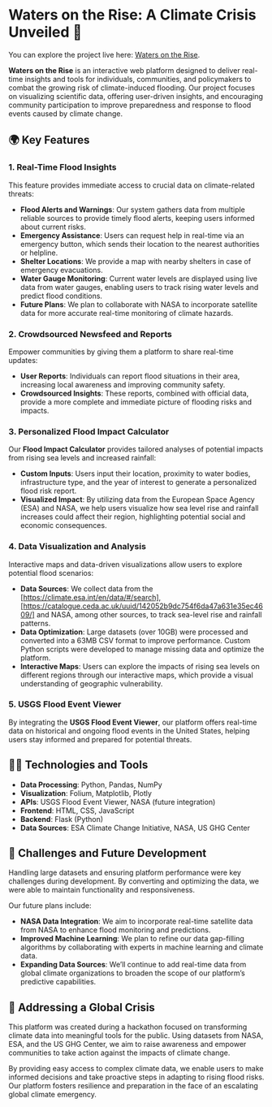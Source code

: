 # Waters on the Rise: A Climate Crisis Unveiled 🌊

You can explore the project live here: [Waters on the Rise](https://climatewarriors-nasa.netlify.app/).


**Waters on the Rise** is an interactive web platform designed to deliver real-time insights and tools for individuals, communities, and policymakers to combat the growing risk of climate-induced flooding. Our project focuses on visualizing scientific data, offering user-driven insights, and encouraging community participation to improve preparedness and response to flood events caused by climate change.

## 🌍 Key Features

### 1. **Real-Time Flood Insights**

This feature provides immediate access to crucial data on climate-related threats:

- **Flood Alerts and Warnings**: Our system gathers data from multiple reliable sources to provide timely flood alerts, keeping users informed about current risks.
- **Emergency Assistance**: Users can request help in real-time via an emergency button, which sends their location to the nearest authorities or helpline.
- **Shelter Locations**: We provide a map with nearby shelters in case of emergency evacuations.
- **Water Gauge Monitoring**: Current water levels are displayed using live data from water gauges, enabling users to track rising water levels and predict flood conditions.
- **Future Plans**: We plan to collaborate with NASA to incorporate satellite data for more accurate real-time monitoring of climate hazards.

### 2. **Crowdsourced Newsfeed and Reports**

Empower communities by giving them a platform to share real-time updates:

- **User Reports**: Individuals can report flood situations in their area, increasing local awareness and improving community safety.
- **Crowdsourced Insights**: These reports, combined with official data, provide a more complete and immediate picture of flooding risks and impacts.

### 3. **Personalized Flood Impact Calculator**

Our **Flood Impact Calculator** provides tailored analyses of potential impacts from rising sea levels and increased rainfall:

- **Custom Inputs**: Users input their location, proximity to water bodies, infrastructure type, and the year of interest to generate a personalized flood risk report.
- **Visualized Impact**: By utilizing data from the European Space Agency (ESA) and NASA, we help users visualize how sea level rise and rainfall increases could affect their region, highlighting potential social and economic consequences.

### 4. **Data Visualization and Analysis**

Interactive maps and data-driven visualizations allow users to explore potential flood scenarios:

- **Data Sources**: We collect data from the [https://climate.esa.int/en/data/#/search],[https://catalogue.ceda.ac.uk/uuid/142052b9dc754f6da47a631e35ec4609/] and NASA, among other sources, to track sea-level rise and rainfall patterns.
- **Data Optimization**: Large datasets (over 10GB) were processed and converted into a 63MB CSV format to improve performance. Custom Python scripts were developed to manage missing data and optimize the platform.
- **Interactive Maps**: Users can explore the impacts of rising sea levels on different regions through our interactive maps, which provide a visual understanding of geographic vulnerability.

### 5. **USGS Flood Event Viewer**

By integrating the **USGS Flood Event Viewer**, our platform offers real-time data on historical and ongoing flood events in the United States, helping users stay informed and prepared for potential threats.

## 🧑‍💻 Technologies and Tools

- **Data Processing**: Python, Pandas, NumPy
- **Visualization**: Folium, Matplotlib, Plotly
- **APIs**: USGS Flood Event Viewer, NASA (future integration)
- **Frontend**: HTML, CSS, JavaScript
- **Backend**: Flask (Python)
- **Data Sources**: ESA Climate Change Initiative, NASA, US GHG Center

## 🔧 Challenges and Future Development

Handling large datasets and ensuring platform performance were key challenges during development. By converting and optimizing the data, we were able to maintain functionality and responsiveness.

Our future plans include:

- **NASA Data Integration**: We aim to incorporate real-time satellite data from NASA to enhance flood monitoring and predictions.
- **Improved Machine Learning**: We plan to refine our data gap-filling algorithms by collaborating with experts in machine learning and climate data.
- **Expanding Data Sources**: We’ll continue to add real-time data from global climate organizations to broaden the scope of our platform’s predictive capabilities.

## 🚀 Addressing a Global Crisis

This platform was created during a hackathon focused on transforming climate data into meaningful tools for the public. Using datasets from NASA, ESA, and the US GHG Center, we aim to raise awareness and empower communities to take action against the impacts of climate change.

By providing easy access to complex climate data, we enable users to make informed decisions and take proactive steps in adapting to rising flood risks. Our platform fosters resilience and preparation in the face of an escalating global climate emergency.
